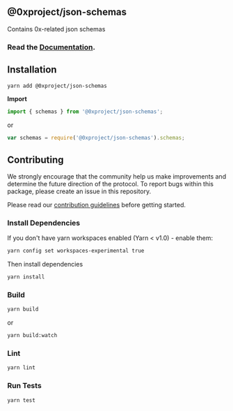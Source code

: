 ## @0xproject/json-schemas

Contains 0x-related json schemas

### Read the [Documentation](0xproject.com/docs/json-schemas).

## Installation

```bash
yarn add @0xproject/json-schemas
```

**Import**

```javascript
import { schemas } from '@0xproject/json-schemas';
```

or

```javascript
var schemas = require('@0xproject/json-schemas').schemas;
```

## Contributing

We strongly encourage that the community help us make improvements and determine the future direction of the protocol. To report bugs within this package, please create an issue in this repository.

Please read our [contribution guidelines](../../CONTRIBUTING.md) before getting started.

### Install Dependencies

If you don't have yarn workspaces enabled (Yarn < v1.0) - enable them:

```bash
yarn config set workspaces-experimental true
```

Then install dependencies

```bash
yarn install
```

### Build

```bash
yarn build
```

or

```bash
yarn build:watch
```

### Lint

```bash
yarn lint
```

### Run Tests

```bash
yarn test
```
